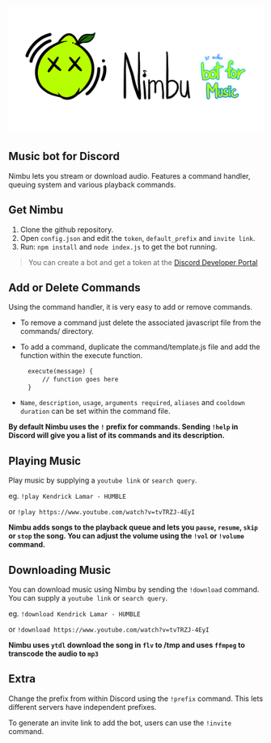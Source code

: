 ![nimbu discord bot logo](https://github.com/shaansubbaiah/Nimbu/raw/master/extra/nimbu-github-template.png)

## Music bot for Discord

Nimbu lets you stream or download audio. Features a command handler, queuing system and various playback commands.

## Get Nimbu

 1. Clone the github repository.
 2. Open `config.json` and edit the `token`, `default_prefix` and `invite link`.
 3. Run: `npm install` and `node index.js` to get the bot running.


> You can create a bot and get a token at the [Discord Developer
> Portal](https://discordapp.com/developers/applications/)

## Add or Delete Commands
Using the command handler, it is very easy to add or remove commands.
- To remove a command just delete the associated javascript file from the commands/ directory.
- To add a command, duplicate the command/template.js file and add the function within the execute function.

		execute(message) {
			// function goes here
		}
- `Name`, `description`, `usage`, `arguments required`, `aliases` and `cooldown duration` can be set within the command file. 

**By default Nimbu uses the `!` prefix for commands. 
Sending `!help` in Discord will give you a list of its commands and its description.**

## Playing Music 
Play music by supplying a `youtube link` or `search query`.

eg. `!play Kendrick Lamar - HUMBLE` 

or `!play https://www.youtube.com/watch?v=tvTRZJ-4EyI`

**Nimbu adds songs to the playback queue and lets you `pause`, `resume`, `skip` or `stop` the song.
You can adjust the volume using the `!vol` or `!volume` command.**

## Downloading Music 
You can download music using Nimbu by sending the `!download` command.
You can supply a `youtube link` or `search query`.

eg. `!download Kendrick Lamar - HUMBLE` 

or `!download https://www.youtube.com/watch?v=tvTRZJ-4EyI`

**Nimbu uses `ytdl` download the song in `flv` to /tmp and uses `ffmpeg` to transcode the audio to `mp3`**

## Extra 
Change the prefix from within Discord using the `!prefix` command. This lets different servers have independent prefixes. 

To generate an invite link to add the bot, users can use the `!invite` command.

